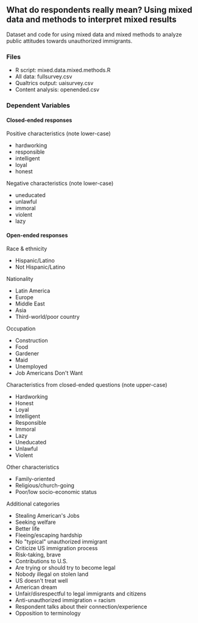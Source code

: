 ## What do respondents really mean? Using mixed data and methods to interpret mixed results
Dataset and code for using mixed data and mixed methods to analyze public attitudes towards unauthorized immigrants.

### Files

* R script: mixed.data.mixed.methods.R
* All data: fullsurvey.csv
* Qualtrics output: uaisurvey.csv
* Content analysis: openended.csv

### Dependent Variables

#### Closed-ended responses

Positive characteristics (note lower-case)
* hardworking
* responsible
* intelligent
* loyal
* honest

Negative characteristics (note lower-case)
* uneducated
* unlawful
* immoral
* violent
* lazy

#### Open-ended responses

Race & ethnicity
* Hispanic/Latino
* Not Hispanic/Latino

Nationality
* Latin America
* Europe
* Middle East
* Asia
* Third-world/poor country

Occupation
* Construction
* Food
* Gardener
* Maid
* Unemployed
* Job Americans Don't Want

Characteristics from closed-ended questions (note upper-case)
* Hardworking
* Honest
* Loyal
* Intelligent
* Responsible
* Immoral
* Lazy
* Uneducated
* Unlawful
* Violent

Other characteristics
* Family-oriented
* Religious/church-going
* Poor/low socio-economic status

Additional categories
* Stealing American's Jobs
* Seeking welfare
* Better life
* Fleeing/escaping hardship
* No "typical" unauthorized immigrant
* Criticize US immigration process
* Risk-taking, brave
* Contributions to U.S.
* Are trying or should try to become legal
* Nobody illegal on stolen land
* US doesn't treat well
* American dream
* Unfair/disrespectful to legal immigrants and citizens
* Anti-unauthorized immigration = racism
* Respondent talks about their connection/experience
* Opposition to terminology


